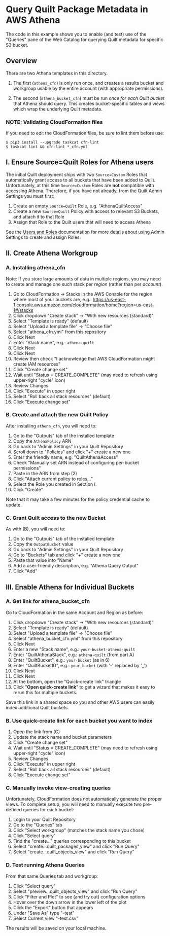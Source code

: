 # Query Quilt Package Metadata in AWS Athena

The code in this example shows you to enable (and test) use of the "Queries"
pane of the Web Catalog for querying Quilt metadata for specific S3 bucket.

## Overview

There are two Athena templates in this directory.

1. The first (`athena_cfn`) is only run once, and creates a results bucket and
workgroup usable by the entire account (with appropriate permissions).

2. The second (`athena_bucket_cfn`) must be run *once for each Quilt bucket*
that Athena should query. This creates bucket-specific tables and views which
wrap the underlying Quilt metadata.

### NOTE: Validating CloudFormation files

If you need to edit the CloudFormation files, be sure to lint them before use:

```
$ pip3 install --upgrade taskcat cfn-lint
$ taskcat lint && cfn-lint *_cfn.yml
```

## I. Ensure Source=Quilt Roles for Athena users

The initial Quilt deployment ships with two `Source=Custom` Roles that
automatically grant access to all buckets that have been added to Quilt.
Unfortunately, at this time `Source=Custom` Roles are **not** compatible with accessing
Athena.  Therefore, if you have not already, from the Quilt Admin Settings you
must first:

1. Create an empty `Source=Quilt` Role, e.g. "AthenaQuiltAccess"
1. Create a new `Source=Quilt` Policy with access to relevant S3 Buckets, and attach it to that Role
3. Assign that Role to the Quilt users that will need to access Athena

See the [Users and Roles](https://docs.quiltdata.com/catalog/admin)
documentation for more details about using Admin Settings to create and assign Roles.

## II. Create Athena Workgroup



### A. Installing athena_cfn

Note: If you store large amounts of data in multiple regions, you may need to
create and manage one such stack per _region_ (rather than per _account_).

1. Go to CloudFormation -> Stacks in the AWS Console for the region where most
of your buckets are, e.g.:
https://us-east-1.console.aws.amazon.com/cloudformation/home?region=us-east-1#/stacks
2. Click dropdown "Create stack" -> "With new resources (standard)"
3. Select "Template is ready" (default)
4. Select "Upload a template file" -> "Choose file"
5. Select "athena_cfn.yml" from this repository
6. Click Next
7. Enter "Stack name", e.g.: `athena-quilt`
9. Click Next
10. Click Next
11. Review then check "I acknowledge that AWS CloudFormation might create IAM resources"
12. Click "Create change set"
13. Wait until "Status = CREATE_COMPLETE" (may need to refresh using upper-right "cycle" icon)
14. Review Changes
15. Click "Execute" in upper right
16. Select "Roll back all stack resources" (default)
17. Click "Execute change set"

### B. Create and attach the new Quilt Policy

After installing `athena_cfn`, you will need to:

1. Go to the "Outputs" tab of the installed template
2. Copy the `AthenaPolicy` ARN
3. Go back to "Admin Settings" in your Quilt Repository
4. Scroll down to "Policies" and click "+" create a new one
5. Enter the friendly name, e.g. "QuiltAthenaAccess"
6. Check "Manually set ARN instead of configuring per-bucket permissions"
7. Paste in the ARN from step (2)
8. Click "Attach current policy to roles..."
9. Select the Role you created in Section I.
10. Click "Create"

Note that it may take a few minutes for the policy credential cache to update.

### C. Grant Quilt access to the new Bucket

As with (B), you will need to:

1. Go to the "Outputs" tab of the installed template
2. Copy the `OutputBucket` value
3. Go back to "Admin Settings" in your Quilt Repository
4. Go to "Buckets" tab and click "+" create a new one
5. Paste that value into "Name"
6. Add a user-friendly description, e.g. "Athena Query Output"
7. Click "Add"

## III. Enable Athena for Individual Buckets

### A. Get link for athena_bucket_cfn

Go to CloudFormation in the same Account and Region as before:

1. Click dropdown "Create stack" -> "With new resources (standard)"
2. Select "Template is ready" (default)
3. Select "Upload a template file" -> "Choose file"
4. Select "athena_bucket_cfn.yml" from this repository
5. Click Next
6. Enter a new "Stack name", e.g.: `your-bucket-athena-quilt`
7. Enter "QuiltAthenaStack", e.g.: `athena-quilt` (from part A)
8. Enter "QuiltBucket", e.g.: `your-bucket` (as in 6)
9. Enter "QuiltBucketID", e.g.: `your_bucket` (with '-' replaced by '_')
10. Click Next
11. Click Next
12. At the bottom, open the "Quick-create link" triangle
13. Click "**Open quick-create link**" to get a wizard that makes it easy to
rerun this for multiple buckets.

Save this link in a shared space so you and other AWS users can easily index additional Quilt buckets.

### B. Use quick-create link for each bucket you want to index

1. Open the link from (C)
2. Update the stack name and bucket parameters
3. Click "Create change set"
4. Wait until "Status = CREATE_COMPLETE" (may need to refresh using upper-right "cycle" icon)
5. Review Changes
6. Click "Execute" in upper right
7. Select "Roll back all stack resources" (default)
8. Click "Execute change set"

### C. Manually invoke view-creating queries

Unfortunately, CloudFormation does not automatically generate the proper views.
To complete setup, you will need to manually execute two pre-defined queries for each bucket:

1. Login to your Quilt Repository
2. Go to the "Queries" tab
3. Click "Select workgroup" (matches the stack name you chose)
4. Click "Select query"
5. Find the "create..." queries corresponding to this bucket
5. Select "create...quilt_packages_view" and click "Run Query"
6. Select "create...quilt_objects_view" and click "Run Query"

### D. Test running Athena Queries

From that same Queries tab and workgroup:

1. Click "Select query"
2. Select "preview...quilt_objects_view" and click "Run Query"
3. Click "Filter and Plot" to see (and try out) configuration options
4. Hover over the down arrow in the lower left of the plot
5. Click the "Export" button that appears
6. Under "Save As" type "<bucket-name>-test"
7. Select Current view "<bucket-name>-test.csv"

The results will be saved on your local machine.

